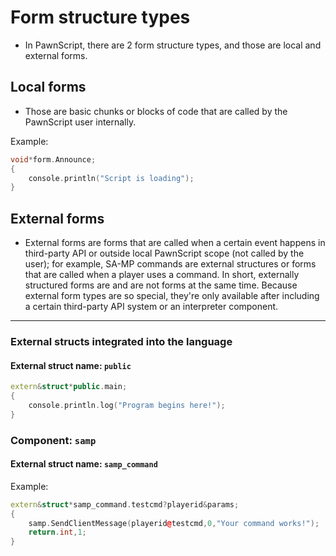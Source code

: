 # Form structure types

- In PawnScript, there are 2 form structure types, and those are local and external forms.

## Local forms

- Those are basic chunks or blocks of code that are called by the PawnScript user internally.

Example:

```cpp
void*form.Announce;
{
	console.println("Script is loading");
}
```

## External forms

- External forms are forms that are called when a certain event happens in third-party API or outside local PawnScript scope (not called by the user); for example, SA-MP commands are external structures or forms that are called when a player uses a command. In short, externally structured forms are and are not forms at the same time. Because external form types are so special, they're only available after including a certain third-party API system or an interpreter component.

-----------------------------------------------------------------

### External structs integrated into the language

#### External struct name: `public`

```cpp
extern&struct*public.main;
{
	console.println.log("Program begins here!");
}
```

### Component: `samp`

#### External struct name: `samp_command`

Example:

```cpp
extern&struct*samp_command.testcmd?playerid&params;
{
	samp.SendClientMessage(playerid@testcmd,0,"Your command works!");
	return.int,1;
}
```